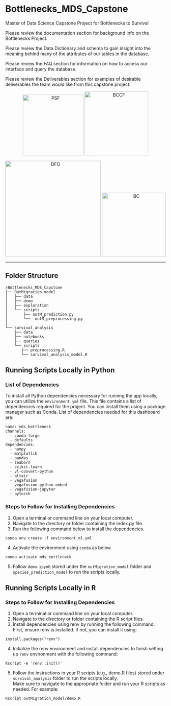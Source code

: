 # Bottlenecks_MDS_Capstone
Master of Data Science Capstone Project for Bottlenecks to Survival

Please review the documentation section for background info on the Bottlenecks Project.

Please review the Data Dictionary and schema to gain insight into the meaning behind many of the attributes of our tables in the database.

Please review the FAQ section for information on how to access our interface and query the database.

Please review the Deliverables section for examples of desirable deliverables the team would like from this capstone project.



<p align="center">
<img src="https://www.canadahelps.org/uploads/ik-images/charity/27040/pacific-salmon-foundation-fondation-du-saumon-du-pacifique-logo_thumbnail_en.png" alt="PSF" width="190"/>   <img src="https://www.survivalbottlenecks.ca/wp-content/uploads/2023/11/Regular_Verticle.png" alt="BCCF" width="200"/> </p>
 <p align="center">
<img src="https://www.survivalbottlenecks.ca/wp-content/uploads/2021/10/fisheries.png" alt="DFO" width="300"/>
<img src="https://www.survivalbottlenecks.ca/wp-content/uploads/2022/06/BCID-Domestic_H_pos_CMYK-600x171.png" alt="BC" width="200"/>
</p>

---
## Folder Structure
```
/Bottlenecks_MDS_Capstone
├── OutMigration_model
│   ├── data
│   ├── demo
│   ├── exploration
│   └── scripts
│       ├── outM_prediction.py
│       └──  outM_preprocessing.py
│
└── survival_analysis
    ├── data
    ├── notebooks
    ├── queries
    └── scripts
       ├── preprocessing.R
       └── survival_analysis_model.R
```

## Running Scripts Locally in Python
### List of Dependencies
To install all Python dependencies necessary for running the app locally, you can utilize the `environment.yml` file. This file contains a list of dependencies required for the project. You can install them using a package manager such as Conda. List of dependencies needed for this dashboard are:
```
name: mds_bottleneck
channels:
  - conda-forge
  - defaults
dependencies:
  - numpy
  - matplotlib
  - pandas
  - seaborn
  - scikit-learn
  - vl-convert-python
  - altair 
  - vegafusion  
  - vegafusion-python-embed  
  - vegafusion-jupyter
  - pytorch 
```
### Steps to Follow for Installing Dependencies

1. Open a terminal or command line on your local computer.
2. Navigate to the directory or folder containing the index.py file.
3. Run the following command below to install the dependencies.

```
conda env create -f environment_ml.yml
```

4. Activate the environment using `conda` as below.

```
conda activate mds_bottleneck
```

5. Follow `demo.ipynb` stored under the `outMigration_model` folder and `species_prediction_model` to run the scripts locally. 

## Running Scripts Locally in R
### Steps to Follow for Installing Dependencies
1. Open a terminal or command line on your local computer.
2. Navigate to the directory or folder containing the R script files.
3. Install dependencies using renv by running the following command:
<br> First, ensure renv is installed. If not, you can install it using:
```
install.packages("renv")
```
4. Initialize the renv environment and install dependencies to finish setting up `renv` environment with the following command:
```
Rscript -e 'renv::init()'
```
5. Follow the instructions in your R scripts (e.g., demo.R files) stored under `survival_analysis` folder to run the scripts locally.
<br> Make sure to navigate to the appropriate folder and run your R scripts as needed. For example:
```
Rscript outMigration_model/demo.R
```
